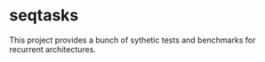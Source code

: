 # seqtasks

This project provides a bunch of sythetic tests and benchmarks for recurrent architectures.
